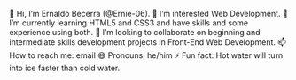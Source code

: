 
👋 Hi, I’m Ernaldo Becerra (@Ernie-06).
👀 I’m interested Web Development.
🌱 I’m currently learning HTML5 and CSS3 and have skills and some experience using both.
💞️ I’m looking to collaborate on beginning and intermediate skills development projects in Front-End Web Development.
📫 How to reach me: email
😄 Pronouns: he/him
⚡ Fun fact: Hot water will turn into ice faster than cold water.
<!---
Ernie-06/Ernie-06 is a ✨ special ✨ repository because its `README.md` (this file) appears on your GitHub profile.
You can click the Preview link to take a look at your changes.
--->
